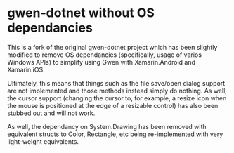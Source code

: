 # gwen-dotnet without OS dependancies

This is a fork of the original gwen-dotnet project which has been slightly
modified to remove OS dependancies (specifically, usage of varios Windows
APIs) to simplify using Gwen with Xamarin.Android and Xamarin.iOS.

Ultimately, this means that things such as the file save/open dialog support
are not implemented and those methods instead simply do nothing. As well,
the cursor support (changing the cursor to, for example, a resize icon when
the mouse is positioned at the edge of a resizable control) has also been
stubbed out and will not work.

As well, the dependancy on System.Drawing has been removed with equivalent
structs to Color, Rectangle, etc being re-implemented with very light-weight
equivalents.
